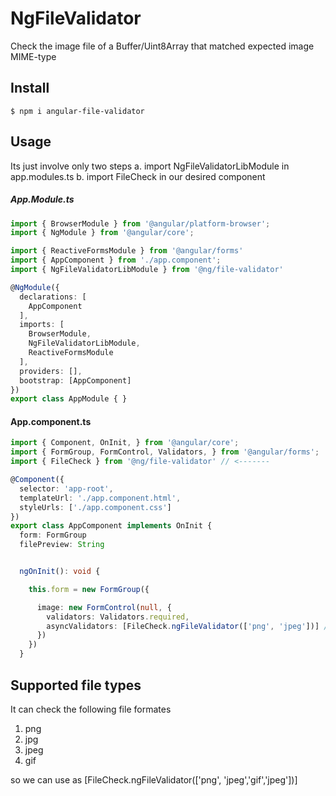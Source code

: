 # NgFileValidator

Check the image file of a Buffer/Uint8Array that matched expected image MIME-type

## Install
```
$ npm i angular-file-validator
```

## Usage

Its just involve only two steps
a. import NgFileValidatorLibModule in app.modules.ts
b. import FileCheck in our desired component

##### App.Module.ts

```ts
import { BrowserModule } from '@angular/platform-browser';
import { NgModule } from '@angular/core';

import { ReactiveFormsModule } from '@angular/forms'
import { AppComponent } from './app.component';
import { NgFileValidatorLibModule } from '@ng/file-validator'

@NgModule({
  declarations: [
    AppComponent
  ],
  imports: [
    BrowserModule,
    NgFileValidatorLibModule,
    ReactiveFormsModule
  ],
  providers: [],
  bootstrap: [AppComponent]
})
export class AppModule { }

```

#### App.component.ts

```ts
import { Component, OnInit, } from '@angular/core';
import { FormGroup, FormControl, Validators, } from '@angular/forms';
import { FileCheck } from '@ng/file-validator' // <-------

@Component({
  selector: 'app-root',
  templateUrl: './app.component.html',
  styleUrls: ['./app.component.css']
})
export class AppComponent implements OnInit {
  form: FormGroup
  filePreview: String


  ngOnInit(): void {

    this.form = new FormGroup({

      image: new FormControl(null, {
        validators: Validators.required,
        asyncValidators: [FileCheck.ngFileValidator(['png', 'jpeg'])] // <-------
      })
    })
  }

``` 

 

## Supported file types
 It can check the following file formates
 1. png
 2. jpg
 3. jpeg
 4. gif
 
 so we can use as  [FileCheck.ngFileValidator(['png', 'jpeg','gif','jpeg'])]
